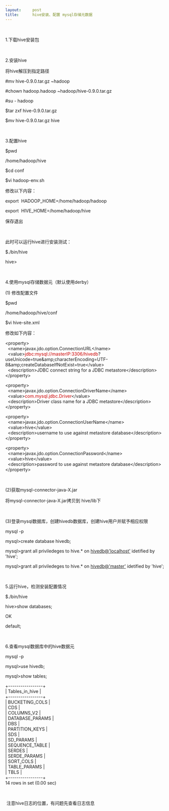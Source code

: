 ```yaml
---
layout:     post
title:      hive安装、配置 mysql存储元数据
---
```

<div id="article_content" class="article_content clearfix csdn-tracking-statistics" data-pid="blog" data-mod="popu_307" data-dsm="post">
								            <link rel="stylesheet" href="https://csdnimg.cn/release/phoenix/template/css/ck_htmledit_views-f76675cdea.css">
						<div class="htmledit_views" id="content_views">
                
<p> </p>
<p><span style="font-size:14px;">1.下载hive安装包</span></p>
<p><span style="font-size:14px;"></span> </p>
<p><span style="font-size:14px;">2.安装hive</span></p>
<p><span style="font-size:14px;">将hive解压到指定路径</span></p>
<p><span style="font-size:14px;">#mv hive-0.9.0.tar.gz ~hadoop</span></p>
<p><span style="font-size:14px;">#chown hadoop.hadoop ~hadoop/hive-0.9.0.tar.gz</span></p>
<p><span style="font-size:14px;">#su - hadoop</span></p>
<p><span style="font-size:14px;">$tar zxf hive-0.9.0.tar.gz</span></p>
<p><span style="font-size:14px;">$mv hive-0.9.0.tar.gz hive</span></p>
<p><span style="font-size:14px;"></span> </p>
<p><span style="font-size:14px;">3.配置hive</span></p>
<p><span style="font-size:14px;">$pwd</span></p>
<p><span style="font-size:14px;">/home/hadoop/hive</span></p>
<p><span style="font-size:14px;">$cd conf</span></p>
<p><span style="font-size:14px;">$vi hadoop-env.sh</span></p>
<p><span style="font-size:14px;">修改以下内容：</span></p>
<p><span style="font-size:14px;">export  HADOOP_HOME=/home/hadoop/hadoop</span></p>
<p><span style="font-size:14px;">export  HIVE_HOME=/home/hadoop/hive</span></p>
<p><span style="font-size:14px;">保存退出</span></p>
<p><span style="font-size:14px;"></span> </p>
<p><span style="font-size:14px;">此时可以运行hive进行安装测试： </span></p>
<p><span style="font-size:14px;">$./bin/hive</span></p>
<p><span style="font-size:14px;">hive&gt;</span></p>
<p><span style="font-size:14px;"></span> </p>
<p><span style="font-size:14px;">4.使用mysql存储数据元（默认使用derby）</span></p>
<p><span style="font-size:14px;">(1) 修改配置文件</span></p>
<p><span style="font-size:14px;">$pwd</span></p>
<p><span style="font-size:14px;">/home/hadoop/hive/conf</span></p>
<p><span style="font-size:14px;">$vi hive-site.xml</span></p>
<p><span style="font-size:14px;">修改如下内容：</span></p>
<p><span style="font-size:14px;">&lt;property&gt;<br>
  &lt;name&gt;javax.jdo.option.ConnectionURL&lt;/name&gt;<br>
  &lt;value&gt;<span style="color:#cc0000;">jdbc:mysql://masterIP:3306/hivedb</span>?useUnicode=true&amp;amp;characterEncoding=UTF-8&amp;amp;createDatabaseIfNotExist=true&lt;/value&gt;<br>
  &lt;description&gt;JDBC connect string for a JDBC metastore&lt;/description&gt;<br>
&lt;/property&gt;</span></p>
<p><span style="font-size:14px;">&lt;property&gt;<br>
  &lt;name&gt;javax.jdo.option.ConnectionDriverName&lt;/name&gt;<br>
  &lt;value&gt;<span style="color:#cc0000;">com.mysql.jdbc.Driver</span>&lt;/value&gt;<br>
  &lt;description&gt;Driver class name for a JDBC metastore&lt;/description&gt;<br>
&lt;/property&gt;</span></p>
<p><span style="font-size:14px;">&lt;property&gt;<br>
  &lt;name&gt;javax.jdo.option.ConnectionUserName&lt;/name&gt;<br>
  &lt;value&gt;hive&lt;/value&gt;<br>
  &lt;description&gt;username to use against metastore database&lt;/description&gt;<br>
&lt;/property&gt;</span></p>
<p><span style="font-size:14px;">&lt;property&gt;<br>
  &lt;name&gt;javax.jdo.option.ConnectionPassword&lt;/name&gt;<br>
  &lt;value&gt;hive&lt;/value&gt;<br>
  &lt;description&gt;password to use against metastore database&lt;/description&gt;<br>
&lt;/property&gt;</span></p>
<p><span style="font-size:14px;"></span> </p>
<p><span style="font-size:14px;">(2)获取<span style="font-size:14px;">mysql-connector-java-X.jar</span></span></p>
<p><span style="font-size:14px;">将mysql-connector-java-X.jar拷贝到 hive/lib下</span></p>
<p><span style="font-size:14px;"></span> </p>
<p><span style="font-size:14px;">(3)</span><span style="font-size:14px;">登录mysql数据库，创建hivedb数据库，创建hive用户并赋予相应权限</span></p>
<p><span style="font-size:14px;">mysql -p</span></p>
<p><span style="font-size:14px;">mysql&gt;create database hivedb;</span></p>
<p><span style="font-size:14px;">mysql&gt;grant all priviledeges to hive.* on </span>
<a href="mailto:hivedb@'%20rel=" nofollow><span style="font-size:14px;">hivedb@'localhost'</span></a><span style="font-size:14px;"> idetified by 'hive';</span></p>
<p><span style="font-size:14px;">mysql&gt;grant all priviledeges to hive.* on </span>
<a href="mailto:hivedb@'%20rel=" nofollow><span style="font-size:14px;">hivedb@'master'</span></a><span style="font-size:14px;"> idetified by 'hive';</span></p>
<p><span style="font-size:14px;"></span> </p>
<p><span style="font-size:14px;">5.运行hive，检测安装配置情况</span></p>
<p><span style="font-size:14px;">$./bin/hive</span></p>
<p><span style="font-size:14px;">hive&gt;show databases;</span></p>
<p><span style="font-size:14px;">OK</span></p>
<p><span style="font-size:14px;">default;</span></p>
<p><span style="font-size:14px;"></span> </p>
<p><span style="font-size:14px;">6.查看mysql数据库中的hive数据元</span></p>
<p><span style="font-size:14px;">mysql -p</span></p>
<p><span style="font-size:14px;">mysql&gt;use hivedb;</span></p>
<p><span style="font-size:14px;">mysql&gt;show tables;</span></p>
<p><span style="font-size:14px;">+-----------------+<br>
| Tables_in_hive |<br>
+-----------------+<br>
| BUCKETING_COLS |<br>
| CDS |<br>
| COLUMNS_V2 |<br>
| DATABASE_PARAMS |<br>
| DBS |<br>
| PARTITION_KEYS |<br>
| SDS |<br>
| SD_PARAMS |<br>
| SEQUENCE_TABLE |<br>
| SERDES |<br>
| SERDE_PARAMS |<br>
| SORT_COLS |<br>
| TABLE_PARAMS |<br>
| TBLS |<br>
+-----------------+<br>
14 rows in set (0.00 sec)<br></span></p>
<p><span style="font-size:14px;"></span> </p>
<p><span style="font-size:14px;"> 注意hive日志的位置，有问题先查看日志信息</span></p>
<p><span style="font-size:14px;"></span> </p>
<p><span style="font-size:14px;"></span> </p>
            </div>
                </div>